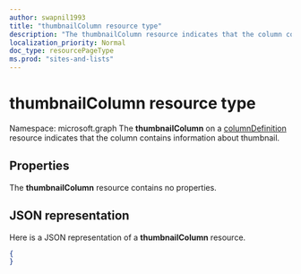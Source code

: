 ```yaml
---
author: swapnil1993
title: "thumbnailColumn resource type"
description: "The thumbnailColumn resource indicates that the column contains information about thumbnail."
localization_priority: Normal
doc_type: resourcePageType
ms.prod: "sites-and-lists"
---
```

# thumbnailColumn resource type

Namespace: microsoft.graph
The **thumbnailColumn** on a [columnDefinition](columnDefinition.md) resource indicates that the column contains information about thumbnail.

## Properties

The **thumbnailColumn** resource contains no properties.

## JSON representation

Here is a JSON representation of a **thumbnailColumn** resource.
<!-- { "blockType": "resource", "@odata.type": "microsoft.graph.thumbnailColumn" } -->

```json
{
}
```

